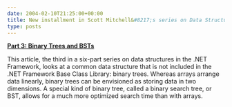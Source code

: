 ```yaml
---
date: 2004-02-10T21:25:00+00:00
title: New installment in Scott Mitchell&#8217;s series on Data Structures
type: posts
---
```

[ <b>Part 3: Binary Trees and BSTs</b> ](http://msdn.microsoft.com/vcsharp/default.aspx?pull=/library/en-us/dv_vstechart/html/datastructures_guide3.asp)



This article, the third in a six-part series on data structures in the .NET Framework, looks at a common data structure that is not included in the .NET Framework Base Class Library: binary trees. Whereas arrays arrange data linearly, binary trees can be envisioned as storing data in two dimensions. A special kind of binary tree, called a binary search tree, or BST, allows for a much more optimized search time than with arrays.
